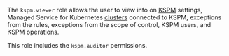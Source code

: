The `kspm.viewer` role allows the user to view info on [KSPM](../../security-deck/concepts/kspm.md) settings, Managed Service for Kubernetes [clusters](../../managed-kubernetes/concepts/index.md#kubernetes-cluster) connected to KSPM, exceptions from the rules, exceptions from the scope of control, KSPM users, and KSPM operations.

This role includes the `kspm.auditor` permissions.